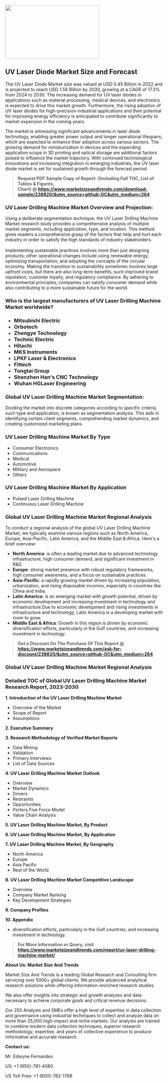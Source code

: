 <p><img class="alignnone size-medium wp-image-20088" src="https://ffe5etoiles.com/wp-content/uploads/2024/12/MST1-300x171.png" alt="" width="300" height="171" /></p><h2>UV Laser Diode Market Size and Forecast</h2><p>The UV Laser Diode Market size was valued at USD 0.45 Billion in 2022 and is projected to reach USD 1.56 Billion by 2030, growing at a CAGR of 17.3% from 2024 to 2030. The increasing demand for UV laser diodes in applications such as material processing, medical devices, and electronics is expected to drive this market growth. Furthermore, the rising adoption of UV laser diodes for high-precision industrial applications and their potential for improving energy efficiency is anticipated to contribute significantly to market expansion in the coming years.</p><p>The market is witnessing significant advancements in laser diode technology, enabling greater power output and longer operational lifespans, which are expected to enhance their adoption across various sectors. The growing demand for miniaturization in devices and the expanding application scope in 3D printing and optical storage are additional factors poised to influence the market trajectory. With continued technological innovations and increasing integration in emerging industries, the UV laser diode market is set for sustained growth through the forecast period.</p></p><blockquote id="" class=""><strong>Request PDF Sample Copy of Report: (Including Full TOC, List of Tables &amp; Figures, Chart)&nbsp;@&nbsp;<strong><a href="https://www.marketsizeandtrends.com/download-sample/238820/&utm_source=github-GC&utm_medium=264" target="_blank">https://www.marketsizeandtrends.com/download-sample/238820/&utm_source=github-GC&utm_medium=264</a></strong></strong></blockquote><h3 id="" class="">UV Laser Drilling Machine Market&nbsp;Overview and Projection:</h3><p id="" class="">Using a deliberate segmentation technique, the UV Laser Drilling Machine Market research study provides a comprehensive analysis of multiple market segments, including application, type, and location. This method gives readers a comprehensive grasp of the factors that help and hurt each industry in order to satisfy the high standards of industry stakeholders. <br /> <br />Implementing sustainable practices involves more than just designing products; other operational changes include using renewable energy, optimizing transportation, and adopting the concepts of the circular economy. Making the transition to sustainability sometimes involves large upfront costs, but there are also long-term benefits, such improved brand reputation, customer loyalty, and regulatory compliance. By adhering to environmental principles, companies can satisfy consumer demand while also contributing to a more sustainable future for the world.</p><h3 id="" class="">Who is the largest manufacturers of&nbsp;UV Laser Drilling Machine Market worldwide?</h3><h3 class=""><p><ul><li>Mitsubishi Electric </li><li> Orbotech </li><li> Zhengye Technology </li><li> Technic Electric </li><li> Hitachi </li><li> MKS Instruments </li><li> LPKF Laser & Electronics </li><li> Fittech </li><li> Tongtai Group </li><li> Shenzhen Han's CNC Technology </li><li> Wuhan HGLaser Engineering</li></ul></p></h3><h3 id="" class="">Global&nbsp;UV Laser Drilling Machine Market Segmentation:</h3><p id="" class="">Dividing the market into discrete categories according to specific criteria, such type and application, is known as segmentation analysis. This aids in identifying certain client segments, comprehending market dynamics, and creating customized marketing plans.</p><h3 id="" class="">UV Laser Drilling Machine Market&nbsp;By Type</h3><p><p><ul><li>Consumer Electronics</li><li> Communications</li><li> Medical</li><li> Automotive</li><li> Military and Aerospace</li><li> Others</p></li></ul></p></p><h3 id="" class="">UV Laser Drilling Machine Market&nbsp;By Application</h3><p class=""><p><ul><li>Pulsed Laser Drilling Machine</li><li> Continuous Laser Drilling Machine</li></ul></p></p><h3 id="" class="">Global UV Laser Drilling Machine Market Regional Analysis</h3><p id="" class="">To conduct a regional analysis of the global UV Laser Drilling Machine Market, we typically examine various regions such as North America, Europe, Asia-Pacific, Latin America, and the Middle East &amp; Africa. Here's a brief overview:</p><ul><li><strong>North America</strong>: is often a leading market due to advanced technology infrastructure, high consumer demand, and significant investment in R&amp;D.</li><li><strong>Europe</strong>: strong market presence with robust regulatory frameworks, high consumer awareness, and a focus on sustainable practices.</li><li><strong>Asia-Pacific</strong>: a rapidly growing market driven by increasing population, urbanization, and rising disposable incomes, especially in countries like China and India.</li><li><strong>Latin America</strong>: is an emerging market with growth potential, driven by economic development and increasing investment in technology and infrastructure.Due to economic development and rising investments in infrastructure and technology, Latin America is a developing market with room to grow.</li><li><strong>Middle East &amp; Africa</strong>: Growth in this region is driven by economic diversification efforts, particularly in the Gulf countries, and increasing investment in technology.</li></ul><blockquote id="" class=""><strong>Get a Discount On The Purchase Of This Report @ <strong><a href="https://www.marketsizeandtrends.com/ask-for-discount/238820/&utm_source=github-GC&utm_medium=264" target="_blank">https://www.marketsizeandtrends.com/ask-for-discount/238820/&utm_source=github-GC&utm_medium=264</a></strong></strong></blockquote><h3 id="" class="">Global UV Laser Drilling Machine Market Regional Analysis</h3><h3 id="" class="">Detailed TOC of Global UV Laser Drilling Machine Market Research Report, 2023-2030</h3><p id="" class=""><strong>1. Introduction of the UV Laser Drilling Machine Market</strong></p><ul><li>Overview of the Market</li><li>Scope of Report</li><li>Assumptions</li></ul><p id="" class=""><strong>2. Executive Summary</strong></p><p id="" class=""><strong>3. Research Methodology of Verified Market Reports</strong></p><ul><li>Data Mining</li><li>Validation</li><li>Primary Interviews</li><li>List of Data Sources</li></ul><p id="" class=""><strong>4. UV Laser Drilling Machine Market Outlook</strong></p><ul><li>Overview</li><li>Market Dynamics</li><li>Drivers</li><li>Restraints</li><li>Opportunities</li><li>Porters Five Force Model</li><li>Value Chain Analysis</li></ul><p id="" class=""><strong>5. UV Laser Drilling Machine Market, By Product</strong></p><p id="" class=""><strong>6. UV Laser Drilling Machine Market, By Application</strong></p><p id="" class=""><strong>7. UV Laser Drilling Machine Market, By Geography</strong></p><ul><li>North America</li><li>Europe</li><li>Asia Pacific</li><li>Rest of the World</li></ul><p id="" class=""><strong>8. UV Laser Drilling Machine Market Competitive Landscape</strong></p><ul><li>Overview</li><li>Company Market Ranking</li><li>Key Development Strategies</li></ul><p id="" class=""><strong>9. Company Profiles</strong></p><p id="" class=""><strong>10. Appendix</strong></p><ul><li>diversification efforts, particularly in the Gulf countries, and increasing investment in technology.</li></ul><blockquote id="" class=""><strong>For More Information or Query, visit <strong><strong><a href="https://www.marketsizeandtrends.com/report/uv-laser-drilling-machine-market/" target="_blank">https://www.marketsizeandtrends.com/report/uv-laser-drilling-machine-market/</a></strong></strong></strong></blockquote><p id="" class=""><strong>About Us: Market Size And Trends</strong></p><p id="" class="">Market Size And Trends is a leading Global Research and Consulting firm servicing over 5000+ global clients. We provide advanced analytical research solutions while offering information-enriched research studies.</p><p id="" class="">We also offer insights into strategic and growth analyses and data necessary to achieve corporate goals and critical revenue decisions.</p><p id="" class="">Our 250 Analysts and SMEs offer a high level of expertise in data collection and governance using industrial techniques to collect and analyze data on more than 25,000 high-impact and niche markets. Our analysts are trained to combine modern data collection techniques, superior research methodology, expertise, and years of collective experience to produce informative and accurate research.</p><p id="" class=""><strong>Contact us:</strong></p><p id="" class="">Mr. Edwyne Fernandes</p><p id="" class="">US: +1 (650)-781-4080</p><p id="" class="">US Toll-Free: +1 (800)-782-1768</p>
